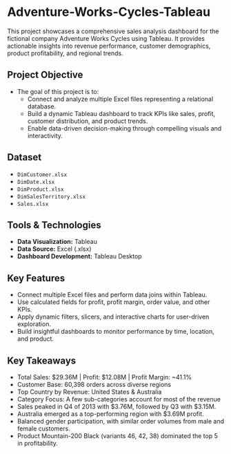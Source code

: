 # Adventure-Works-Cycles-Tableau

This project showcases a comprehensive sales analysis dashboard for the fictional company Adventure Works Cycles using Tableau. It provides actionable insights into revenue performance, customer demographics, product profitability, and regional trends.

## Project Objective

- The goal of this project is to:
   - Connect and analyze multiple Excel files representing a relational database.
   - Build a dynamic Tableau dashboard to track KPIs like sales, profit, customer distribution, and product trends.
   - Enable data-driven decision-making through compelling visuals and interactivity.

## Dataset

- `DimCustomer.xlsx`
- `DimDate.xlsx`
- `DimProduct.xlsx`
- `DimSalesTerritory.xlsx`
- `Sales.xlsx`

## Tools & Technologies

- **Data Visualization:** Tableau 
- **Data Source:** Excel (.xlsx) 
- **Dashboard Development:** Tableau Desktop

## Key Features
 
- Connect multiple Excel files and perform data joins within Tableau.
- Use calculated fields for profit, profit margin, order value, and other KPIs.
- Apply dynamic filters, slicers, and interactive charts for user-driven exploration.
- Build insightful dashboards to monitor performance by time, location, and product.

## Key Takeaways

- Total Sales: $29.36M | Profit: $12.08M | Profit Margin: ~41.1%
- Customer Base: 60,398 orders across diverse regions
- Top Country by Revenue: United States & Australia
- Category Focus: A few sub-categories account for most of the revenue
- Sales peaked in Q4 of 2013 with $3.76M, followed by Q3 with $3.15M.
- Australia emerged as a top-performing region with $3.69M profit.
- Balanced gender participation, with similar order volumes from male and female customers.
- Product Mountain-200 Black (variants 46, 42, 38) dominated the top 5 in profitability.
